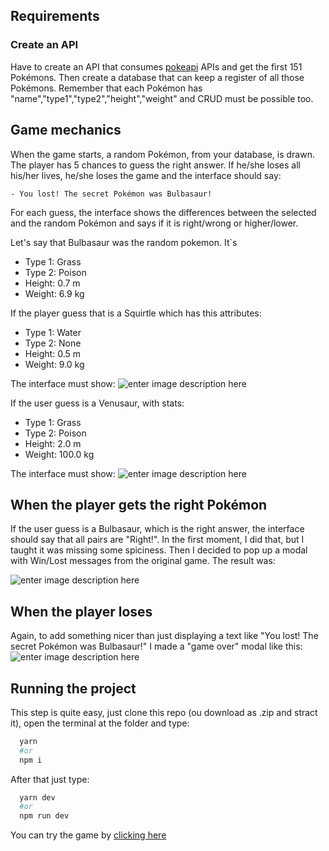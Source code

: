  ## Requirements
### Create an API
Have to create an API that consumes [pokeapi](https://pokeapi.co/) APIs and get the first 151 Pokémons. Then create a database that can keep a register of all those Pokémons. Remember that each Pokémon has "name","type1","type2","height","weight" and CRUD must be possible too.

## Game mechanics
When the game starts, a random Pokémon, from your database, is drawn. The player has 5 chances to guess the right answer. If he/she loses all his/her lives, he/she loses the game and the interface should say:

`- You lost! The secret Pokémon was Bulbasaur!`

For each guess, the interface shows the differences between the selected and the random Pokémon and says if it is right/wrong or higher/lower.

Let's say that Bulbasaur was the random pokemon. It`s
- Type 1: Grass
- Type 2: Poison
- Height: 0.7 m
- Weight: 6.9 kg

If the player guess that is a Squirtle which has this attributes:

- Type 1: Water
- Type 2: None
- Height: 0.5 m
- Weight: 9.0 kg

The interface must show: 
![enter image description here](https://i.imgur.com/u50yWHI.png)



If the user guess is a Venusaur, with stats:
- Type 1: Grass
- Type 2: Poison
- Height: 2.0 m
- Weight: 100.0 kg

The interface must show: 
![enter image description here](https://i.imgur.com/vU7Wtec.png)

## When the player gets the right Pokémon

If the user guess is a Bulbasaur, which is the right answer, the interface should say that all pairs are "Right!". In the first moment, I did that, but I taught it was missing some spiciness. Then I decided to pop up a modal with Win/Lost messages from the original game. The result was:

![enter image description here](https://i.imgur.com/4vkpjeC.png)

## When the player loses

Again, to add something nicer than just displaying a text like "You lost! The secret Pokémon was Bulbasaur!" I made a "game over" modal like this: 
![enter image description here](https://i.imgur.com/U1IO2Ae.png)

## Running the project
This step is quite easy, just clone this repo (ou download as .zip and stract it), open the terminal at the folder and type:
```bash
  yarn 
  #or
  npm i
```
After that just type:
```bash
  yarn dev
  #or
  npm run dev
```

You can try the game by [clicking here](https://guess-pokemon-sable.vercel.app/)

